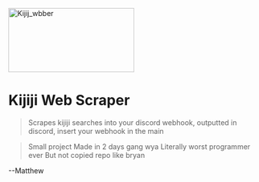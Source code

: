 
<a href="http://fvcproductions.com"><img src="https://kijijiforbusiness.ca/wp-content/uploads/2018/09/Kijiji_logo_PURPLE_RGB_EN.png" title="kijiji_web" alt="Kijij_wbber" width="250" height="128"></a>


# Kijiji Web Scraper

> Scrapes kijiji searches into your discord webhook, outputted in discord, insert your webhook in the main 

> Small project
Made in 2 days gang wya
Literally worst programmer ever
But not copied repo like bryan

--Matthew
